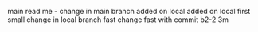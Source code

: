 main read me - change in main branch
added on local
added on local
first small change in local branch
fast change
fast with commit
b2-2
3m